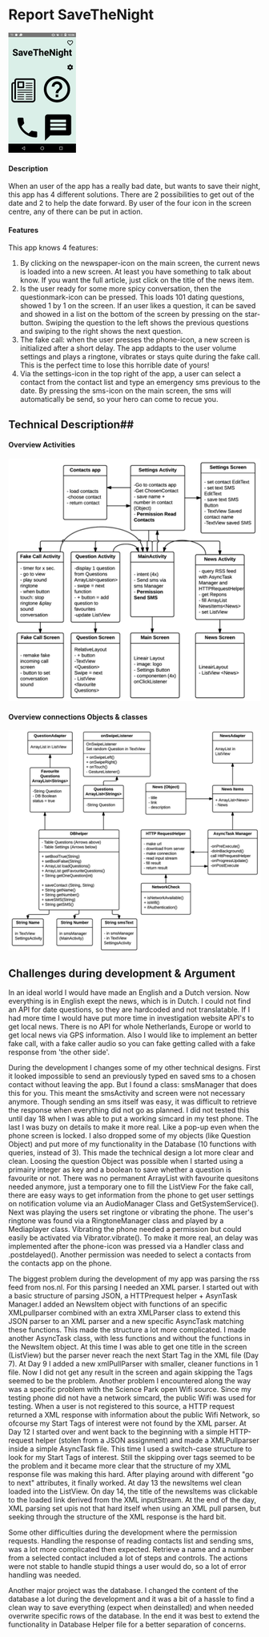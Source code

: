 # Report SaveTheNight #
 
![](./doc/screenshot-resize.png)

#### Description
When an user of the app has a really bad date, but wants to save their night, this app has 4 different solutions. There are 2 possibilities to get out of the date and 2 to help the date forward. By user of the four icon in the screen centre, any of there can be put in action. 


#### Features
This app knows 4 features: 

1. By clicking on the newspaper-icon on the main screen, the current news is loaded into a new screen. At least you have something to talk about know. If you want the full article, just click on the title of the news item. 
2. Is the user ready for some more spicy conversation, then the questionmark-icon can be pressed. This loads 101 dating questions, showed 1 by 1 on the screen. If an user likes a question, it can be saved and showed in a list on the bottom of the screen by pressing on the star-button. Swiping the question to the left shows the previous questions and swiping to the right shows the next question.
3. The fake call: when the user presses the phone-icon, a new screen is initialized after a short delay. The app addapts to the user volume settings and plays a ringtone, vibrates or stays quite during the fake call. This is the perfect time to lose this horrible date of yours!
4. Via the settings-icon in the top right of the app, a user can select a contact from the contact list and type an emergency sms previous to the date. By pressing the sms-icon on the main screen, the sms will automatically be send, so your hero can come to recue you. 

## Technical Description##
#### Overview Activities
![](./doc/activities-final-uml.png)

#### Overview connections Objects & classes
![](./doc/files-final-uml.png)

## Challenges during development & Argument ##
In an ideal world I would have made an English and a Dutch version. Now everything is in English exept the news, which is in Dutch. I could not find an API for date questions, so they are hardcoded and not translatable. If I had more time I would have put more time in investigation website API's to get local news. There is no API for whole Netherlands, Europe or world to get local news via GPS information.
Also I would like to implement an better fake call, with a fake caller audio so you can fake getting called with a fake response from 'the other side'. 

During the development I changes some of my other technical designs. First it looked impossible to send an previously typed en saved sms to a chosen contact without leaving the app. But I found a class: smsManager that does this for you. This meant the smsActivity and screen were not necessary anymore. Though sending an sms itself was easy, it was difficult to retrieve the response when everything did not go as planned. I did not tested this until day 18 when I was able to put a working simcard in my test phone. The last I was buzy on details to make it more real. Like a pop-up even when the phone screen is locked. 
I also dropped some of my objects (like Question Object) and put more of my functionality in the Database (10 functions with queries, instead of 3). This made the technical design a lot more clear and clean. Loosing the question Object was possible when I started using a primairy integer as key and a boolean to save whether a question is favourite or not. There was no permanent ArrayList with favourite quesitons needed anymore, just a temporary one to fill the ListView
For the fake call, there are easy ways to get information from the phone to get user settings on notification volume via an AudioManager Class and GetSystemService(). Next was playing the users set ringtone or vibrating the phone. The user's ringtone was found via a RingtoneManager class and played by a Mediaplayer class. Vibrating the phone needed a permission but could easily be activated via Vibrator.vibrate(). To make it more real, an delay was implemented after the phone-icon was pressed via a Handler class and .postdelayed(). 
Another permission was needed to select a contacts from the contacts app on the phone. 

The biggest problem during the development of my app was parsing the rss feed from nos.nl. For this parsing I needed an XML parser. I started out with a basic structure of parsing JSON, a HTTPrequest helper + AsynTask Manager.I added an NewsItem object with functions of an specific XMLpullparser combined with an extra XMLParser class to extend this JSON parser to an XML parser and a new specific AsyncTask matching these functions. This made the structure a lot more complicated.  I made another AsyncTask class, with less functions and without the functions in the NewsItem object. At this time I was able to get one title in the screen (ListView) but the parser never reach the next Start Tag in the XML file (Day 7). 
At Day 9 I added a new xmlPullParser with smaller, cleaner functions in 1 file. Now I did not get any result in the screen and again skipping the Tags seemed to be the problem. 
Another problem I encountered along the way was a specific problem with the Science Park open Wifi source. Since my testing phone did not have a network simcard, the public Wifi was used for testing. When a user is not registered to this source, a HTTP request returned a XML response with information about the public Wifi Network, so ofcourse my Start Tags of interest were not found by the XML parser. 
At Day 12 I started over and went back to the beginning with a simple HTTP-request helper (stolen from a JSON assignment) and made a XMLPullparser inside a simple AsyncTask file. This time I used a switch-case structure to look for my Start Tags of interest. Still the skipping over tags seemed to be the problem and it became more clear that the structure of my XML response file was making this hard. After playing around with different "go to next" attributes, it finally worked. At day 13 the newsItems wel clean loaded into the ListView. On day 14, the title of the newsItems was clickable to the loaded link derived from the XML inputStream. 
At the end of the day, XML parsing set upis not that hard itself  when using an XML pull parsen, but seeking through the structure of the XML response is the hard bit. 

Some other difficulties during the development where the permission requests. Handling the response of reading contacts list and sending sms, was a lot more complicated then expected. Retrieve a name and a number from a selected contact included a lot of steps and controls. The actions were not stable to handle stupid things a user would do, so a lot of error handling was needed.

Another major project was the database. I changed the content of the database a lot during the development and it was a bit of a hassle to find a clean way to save everything (expect when deinstalled) and when needed overwrite specific rows of the database. In the end it was best to extend the functionality in Database Helper file for a better separation of concerns. 



